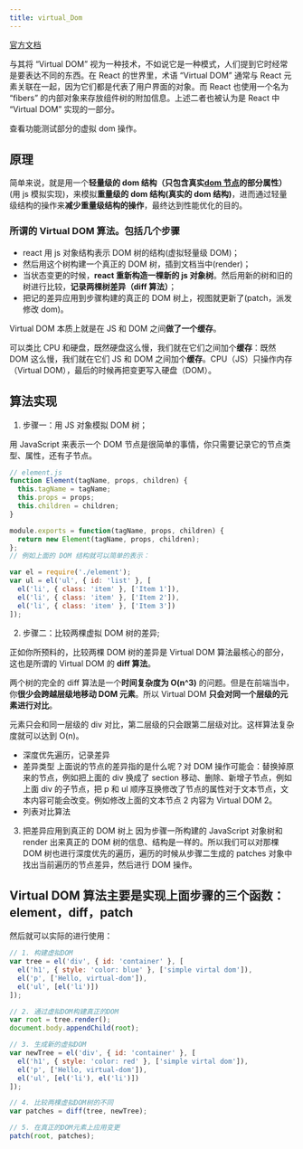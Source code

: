 ```yaml
---
title: virtual_Dom
---
```


[官方文档](https://react.docschina.org/docs/faq-internals.html)

与其将 “Virtual DOM” 视为一种技术，不如说它是一种模式，人们提到它时经常是要表达不同的东西。在 React 的世界里，术语 “Virtual DOM” 通常与 React 元素关联在一起，因为它们都是代表了用户界面的对象。而 React 也使用一个名为 “fibers” 的内部对象来存放组件树的附加信息。上述二者也被认为是 React 中 “Virtual DOM” 实现的一部分。

查看功能测试部分的虚拟 dom 操作。

## 原理

简单来说，就是用一个**轻量级的 dom 结构（只包含真实[dom 节点](https://developer.mozilla.org/zh-CN/docs/Web/API/Document_Object_Model/Introduction)的部分属性）**(用 js 模拟实现)，来模拟**重量级的 dom 结构(真实的 dom 结构)**，进而通过轻量级结构的操作来**减少重量级结构的操作**，最终达到性能优化的目的。

### 所谓的 Virtual DOM 算法。包括几个步骤

- react 用 js 对象结构表示 DOM 树的结构(虚拟轻量级 DOM)；
- 然后用这个树构建一个真正的 DOM 树，插到文档当中(render)；
- 当状态变更的时候，**react 重新构造一棵新的 js 对象树**。然后用新的树和旧的树进行比较，**记录两棵树差异（diff 算法）**；
- 把记的差异应用到步骤构建的真正的 DOM 树上，视图就更新了(patch，派发修改 dom)。

Virtual DOM 本质上就是在 JS 和 DOM 之间**做了一个缓存**。

可以类比 CPU 和硬盘，既然硬盘这么慢，我们就在它们之间加个**缓存**：既然 DOM 这么慢，我们就在它们 JS 和 DOM 之间加个**缓存**。CPU（JS）只操作内存（Virtual DOM），最后的时候再把变更写入硬盘（DOM）。

## 算法实现

1. 步骤一：用 JS 对象模拟 DOM 树；

用 JavaScript 来表示一个 DOM 节点是很简单的事情，你只需要记录它的节点类型、属性，还有子节点。

```js
// element.js
function Element(tagName, props, children) {
  this.tagName = tagName;
  this.props = props;
  this.children = children;
}

module.exports = function(tagName, props, children) {
  return new Element(tagName, props, children);
};
// 例如上面的 DOM 结构就可以简单的表示：

var el = require('./element');
var ul = el('ul', { id: 'list' }, [
  el('li', { class: 'item' }, ['Item 1']),
  el('li', { class: 'item' }, ['Item 2']),
  el('li', { class: 'item' }, ['Item 3'])
]);
```

2. 步骤二：比较两棵虚拟 DOM 树的差异;

正如你所预料的，比较两棵 DOM 树的差异是 Virtual DOM 算法最核心的部分，这也是所谓的 Virtual DOM 的 **diff 算法**。

两个树的完全的 diff 算法是一个**时间复杂度为 O(n^3)** 的问题。但是在前端当中，你**很少会跨越层级地移动 DOM 元素**。所以 Virtual DOM **只会对同一个层级的元素进行对比**。

元素只会和同一层级的 div 对比，第二层级的只会跟第二层级对比。这样算法复杂度就可以达到 O(n)。

- 深度优先遍历，记录差异
- 差异类型
  上面说的节点的差异指的是什么呢？对 DOM 操作可能会：替换掉原来的节点，例如把上面的 div 换成了 section 移动、删除、新增子节点，例如上面 div 的子节点，把 p 和 ul 顺序互换修改了节点的属性对于文本节点，文本内容可能会改变。例如修改上面的文本节点 2 内容为 Virtual DOM 2。
- 列表对比算法

3. 把差异应用到真正的 DOM 树上
   因为步骤一所构建的 JavaScript 对象树和 render 出来真正的 DOM 树的信息、结构是一样的。所以我们可以对那棵 DOM 树也进行深度优先的遍历，遍历的时候从步骤二生成的 patches 对象中找出当前遍历的节点差异，然后进行 DOM 操作。

## Virtual DOM 算法主要是实现上面步骤的三个函数：element，diff，patch

然后就可以实际的进行使用：

```js
// 1. 构建虚拟DOM
var tree = el('div', { id: 'container' }, [
  el('h1', { style: 'color: blue' }, ['simple virtal dom']),
  el('p', ['Hello, virtual-dom']),
  el('ul', [el('li')])
]);

// 2. 通过虚拟DOM构建真正的DOM
var root = tree.render();
document.body.appendChild(root);

// 3. 生成新的虚拟DOM
var newTree = el('div', { id: 'container' }, [
  el('h1', { style: 'color: red' }, ['simple virtal dom']),
  el('p', ['Hello, virtual-dom']),
  el('ul', [el('li'), el('li')])
]);

// 4. 比较两棵虚拟DOM树的不同
var patches = diff(tree, newTree);

// 5. 在真正的DOM元素上应用变更
patch(root, patches);
```
